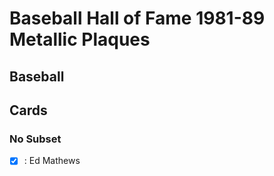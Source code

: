# Baseball Hall of Fame 1981-89 Metallic Plaques
## Baseball

## Cards

### No Subset
- [x] : Ed Mathews<br>
